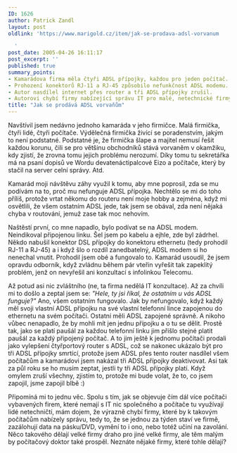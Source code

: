 ```yaml
---
ID: 1626
author: Patrick Zandl
layout: post
oldlink: 'https://www.marigold.cz/item/jak-se-prodava-adsl-vorvanum

  '
post_date: 2005-04-26 16:11:17
post_excerpt: ''
published: true
summary_points:
- Kamarádova firma měla čtyři ADSL přípojky, každou pro jeden počítač.
- Prohození konektorů RJ-11 a RJ-45 způsobilo nefunkčnost ADSL modemu.
- Autor nasdílel internet přes router a tři ADSL přípojky zrušil.
- Autorovi chybí firmy nabízející správu IT pro malé, netechnické firmy.
title: "Jak se prodává ADSL vorvaňům"
---
```


<p>Navštívil jsem nedávno jednoho kamaráda v jeho firmičce. Malá firmička, čtyři lidé, čtyři počítače. Výdělečná firmička živící se poradenstvím, jakým to není podstatné. Podstatné je, že firmička šlape a majitel nemusí řešit každou korunu, čili se pro většinu obchodníků stává vorvaněm v okamžiku, kdy zjistí, že zrovna tomu jejich problému nerozumí. Díky tomu tu sekretářka má na psaní dopisů ve Wordu devatenáctipalcové Eizo a počítače, který by stačil na server celní správy.  Atd. </p>

<p>Kamarád moji návštěvu záhy využil k tomu, aby mne poprosil, zda se mu podívám na to, proč mu nefunguje ADSL přípojka. Nechtělo se mi do toho příliš, protože vrtat někomu do routeru není moje hobby a zejména, když mi osvětlili, že všem ostatním ADSL jede, tak  jsem se obával, zda není nějaká chyba v routování, jemuž zase tak moc nehovím. </p>

<p>Naštěstí první, co mne napadlo, bylo podívat se na ADSL modem. Neindikoval připojenou linku. Šel jsem po kabelu a ejhle, zde byl zádrhel. Někdo nabušil konektor DSL přípojky do konektoru ethernetu (tedy prohodil RJ-11 a RJ-45) a i když šlo o rozdíl zanedbatelný, ADSL modem si ho nenechal vnutit. Prohodil jsem obé a fungovalo to. Kamarád usoudil, že jsem opravdu odborník, když zvládnu během pár vteřin vyřešit tak zapeklitý problém, jenž on nevyřešil ani konzultací s infolinkou Telecomu. </p>

<p>Až potud asi nic zvláštního (ne, ta firma nedělá IT konzultace). Až za chvíli mi to došlo a zeptal jsem se: <em>"Hele, ty jsi říkal, že ostatním u vás ADSL funguje?"</em> Ano, všem ostatním fungovalo. Jak by nefungovalo, když každý měl svoji vlastní ADSL přípojku na své vlastní telefonní lince zapojenou do ethernetu na svém počítači. Ostatní měli ADSL zapojené správně. A nikoho vůbec nenapadlo, že by mohli mít jen jednu přípojku a o tu se dělit. Prostě tak, jako se platí paušál za každou telefonní linku jim přišlo stejné platit paušál za každý připojený počítač. A to jim ještě k jednomu počítači prodali jako vylepšení čtyřportový router s ADSL, což se nakonec ukázalo být pro tři ADSL přípojky smrtící, protože jsem ADSL přes tento router nasdílel všem počítačům a kamarádovi jsem nakázal tři ADSL přípojky deaktivovat. Asi tak za půl roku se ho musím zeptat, jestli ty tři ADSL přípojky platí. Když omylem zruší všechny, zjistím to, protože mi bude volat, že to, co jsem zapojil, jsme zapojil blbě :)</p>

<p>Připomíná mi to jednu věc. Spolu s tím, jak se objevuje čím dál více počítači vybavených firem, které nemají s IT nic společného a počítače tu využívají lidé netechničtí, mám dojem, že výrazně chybí firmy, které by k takovým počítačům nabízely správu, tedy to, že se jednou za týden staví ve firmě, zazálohují data na pásku/DVD, vymění to i ono, nebo totéž učiní na zavolání. Něco takového dělají velké firmy draho pro jiné velké firmy, ale těm malým by počítačový doktor také prospěl. Neznáte nějaké firmy, které tohle dělají?
</p>